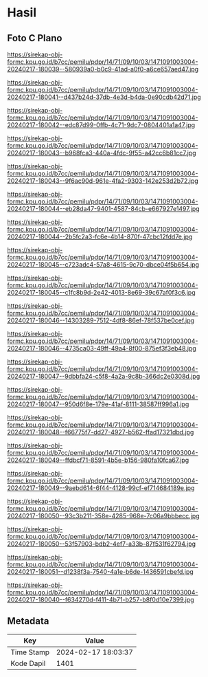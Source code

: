 # Hasil

## Foto C Plano

https://sirekap-obj-formc.kpu.go.id/b7cc/pemilu/pdpr/14/71/09/10/03/1471091003004-20240217-180039--580939a0-b0c9-41ad-a0f0-a6ce657aed47.jpg

https://sirekap-obj-formc.kpu.go.id/b7cc/pemilu/pdpr/14/71/09/10/03/1471091003004-20240217-180041--d437b24d-37db-4e3d-b4da-0e90cdb42d71.jpg

https://sirekap-obj-formc.kpu.go.id/b7cc/pemilu/pdpr/14/71/09/10/03/1471091003004-20240217-180042--edc87d99-0ffb-4c71-9dc7-0804401a1a47.jpg

https://sirekap-obj-formc.kpu.go.id/b7cc/pemilu/pdpr/14/71/09/10/03/1471091003004-20240217-180043--b968fca3-440a-4fdc-9f55-a42cc6b81cc7.jpg

https://sirekap-obj-formc.kpu.go.id/b7cc/pemilu/pdpr/14/71/09/10/03/1471091003004-20240217-180043--9f6ac90d-961e-4fa2-9303-142e253d2b72.jpg

https://sirekap-obj-formc.kpu.go.id/b7cc/pemilu/pdpr/14/71/09/10/03/1471091003004-20240217-180044--eb28da47-9401-4587-84cb-e667927e1497.jpg

https://sirekap-obj-formc.kpu.go.id/b7cc/pemilu/pdpr/14/71/09/10/03/1471091003004-20240217-180044--2b5fc2a3-fc6e-4b14-870f-47cbc12fdd7e.jpg

https://sirekap-obj-formc.kpu.go.id/b7cc/pemilu/pdpr/14/71/09/10/03/1471091003004-20240217-180045--c723adc4-57a8-4615-9c70-dbce04f5b654.jpg

https://sirekap-obj-formc.kpu.go.id/b7cc/pemilu/pdpr/14/71/09/10/03/1471091003004-20240217-180045--c1fc8b9d-2e42-4013-8e69-39c67af0f3c6.jpg

https://sirekap-obj-formc.kpu.go.id/b7cc/pemilu/pdpr/14/71/09/10/03/1471091003004-20240217-180046--14303289-7512-4df8-86ef-78f537be0cef.jpg

https://sirekap-obj-formc.kpu.go.id/b7cc/pemilu/pdpr/14/71/09/10/03/1471091003004-20240217-180046--4735ca03-49ff-49a4-8f00-875ef3f3eb48.jpg

https://sirekap-obj-formc.kpu.go.id/b7cc/pemilu/pdpr/14/71/09/10/03/1471091003004-20240217-180047--9dbbfa24-c5f8-4a2a-9c8b-366dc2e0308d.jpg

https://sirekap-obj-formc.kpu.go.id/b7cc/pemilu/pdpr/14/71/09/10/03/1471091003004-20240217-180047--950d6f8e-179e-41af-8111-38587ff996a1.jpg

https://sirekap-obj-formc.kpu.go.id/b7cc/pemilu/pdpr/14/71/09/10/03/1471091003004-20240217-180048--f66775f7-dd27-4927-b562-ffad17321dbd.jpg

https://sirekap-obj-formc.kpu.go.id/b7cc/pemilu/pdpr/14/71/09/10/03/1471091003004-20240217-180049--ffdbcf71-8591-4b5e-b156-980fa10fca67.jpg

https://sirekap-obj-formc.kpu.go.id/b7cc/pemilu/pdpr/14/71/09/10/03/1471091003004-20240217-180049--9aebd614-6f44-4128-99cf-ef714684189e.jpg

https://sirekap-obj-formc.kpu.go.id/b7cc/pemilu/pdpr/14/71/09/10/03/1471091003004-20240217-180050--93c3b211-358e-4285-968e-7c06a9bbbecc.jpg

https://sirekap-obj-formc.kpu.go.id/b7cc/pemilu/pdpr/14/71/09/10/03/1471091003004-20240217-180050--53f57903-bdb2-4ef7-a33b-87f531f62794.jpg

https://sirekap-obj-formc.kpu.go.id/b7cc/pemilu/pdpr/14/71/09/10/03/1471091003004-20240217-180051--d1238f3a-7540-4a1e-b6de-1436591cbefd.jpg

https://sirekap-obj-formc.kpu.go.id/b7cc/pemilu/pdpr/14/71/09/10/03/1471091003004-20240217-180040--f634270d-f411-4b71-b257-b8f0d10e7399.jpg


## Metadata

| Key        | Value               |
| ---------- | ------------------- |
| Time Stamp | 2024-02-17 18:03:37 |
| Kode Dapil | 1401                |



